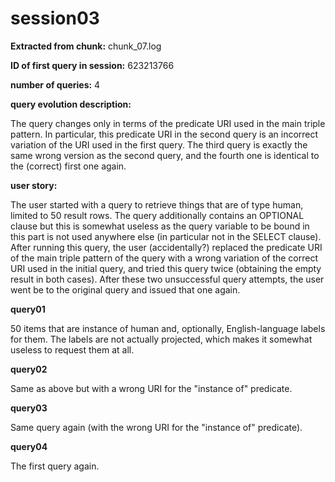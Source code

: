 # session03
**Extracted from chunk:** chunk_07.log

**ID of first query in session:** 623213766

**number of queries:** 4

**query evolution description:**

The query changes only in terms of the predicate URI used in the main triple pattern. In particular, this predicate URI in the second query is an incorrect variation of the URI used in the first query. The third query is exactly the same wrong version as the second query, and the fourth one is identical to the (correct) first one again.

**user story:**

The user started with a query to retrieve things that are of type human, limited to 50 result rows. The query additionally contains an OPTIONAL clause but this is somewhat useless as the query variable to be bound in this part is not used anywhere else (in particular not in the SELECT clause).
After running this query, the user (accidentally?) replaced the predicate URI of the main triple pattern of the query with a wrong variation of the correct URI used in the initial query, and tried this query twice (obtaining the empty result in both cases).
After these two unsuccessful query attempts, the user went be to the original query and issued that one again.

**query01**

50 items that are instance of human and, optionally, English-language labels for them.
The labels are not actually projected, which makes it somewhat useless to request them at all.

**query02**

Same as above but with a wrong URI for the "instance of" predicate.

**query03**

Same query again (with the wrong URI for the "instance of" predicate).

**query04**

The first query again.

